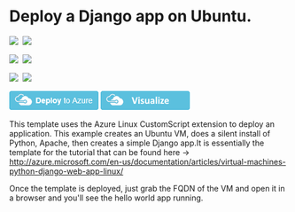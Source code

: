# Deploy a Django app on Ubuntu.

<IMG SRC="https://azbotstorage.blob.core.windows.net/badges/django-app/PublicLastTestDate.svg" />&nbsp;
<IMG SRC="https://azbotstorage.blob.core.windows.net/badges/django-app/PublicDeployment.svg" />&nbsp;

<IMG SRC="https://azbotstorage.blob.core.windows.net/badges/django-app/FairfaxLastTestDate.svg" />&nbsp;
<IMG SRC="https://azbotstorage.blob.core.windows.net/badges/django-app/FairfaxDeployment.svg" />&nbsp;

<IMG SRC="https://azbotstorage.blob.core.windows.net/badges/django-app/BestPracticeResult.svg" />&nbsp;
<IMG SRC="https://azbotstorage.blob.core.windows.net/badges/django-app/CredScanResult.svg" />&nbsp;

<a href="https://portal.azure.com/#create/Microsoft.Template/uri/https%3A%2F%2Fraw.githubusercontent.com%2FAzure%2Fazure-quickstart-templates%2Fmaster%2Fdjango-app%2Fazuredeploy.json" target="_blank"><img src="https://raw.githubusercontent.com/Azure/azure-quickstart-templates/master/1-CONTRIBUTION-GUIDE/images/deploytoazure.png"/></a>
<a href="http://armviz.io/#/?load=https%3A%2F%2Fraw.githubusercontent.com%2FAzure%2Fazure-quickstart-templates%2Fmaster%2Fdjango-app%2Fazuredeploy.json" target="_blank">
    <img src="https://raw.githubusercontent.com/Azure/azure-quickstart-templates/master/1-CONTRIBUTION-GUIDE/images/visualizebutton.png"/>
</a>

This template uses the Azure Linux CustomScript extension to deploy an application. This example creates an Ubuntu VM, does a silent install of Python, Apache, then creates a simple Django app.It is essentially the template for the tutorial that can be found here -> http://azure.microsoft.com/en-us/documentation/articles/virtual-machines-python-django-web-app-linux/

Once the template is deployed, just grab the FQDN of the VM and open it in a browser and you'll see the hello world app running.
